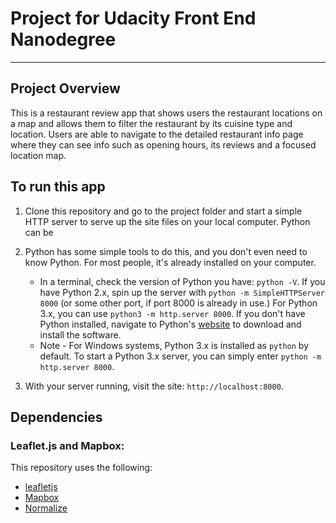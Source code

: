 # Project for Udacity Front End Nanodegree
---
## Project Overview

This is a restaurant review app that shows users the restaurant locations on a map and allows them to filter the restaurant by its cuisine type and location. Users are able to navigate to the detailed restaurant info page where they can see info such as opening hours, its reviews and a focused location map.


## To run this app

1. Clone this repository and go to the project folder and start a simple HTTP server to serve up the site files on your local computer. Python can be
2. Python has some simple tools to do this, and you don't even need to know Python. For most people, it's already installed on your computer.

    * In a terminal, check the version of Python you have: `python -V`. If you have Python 2.x, spin up the server with `python -m SimpleHTTPServer 8000` (or some other port, if port 8000 is already in use.) For Python 3.x, you can use `python3 -m http.server 8000`. If you don't have Python installed, navigate to Python's [website](https://www.python.org/) to download and install the software.
   * Note -  For Windows systems, Python 3.x is installed as `python` by default. To start a Python 3.x server, you can simply enter `python -m http.server 8000`.

2. With your server running, visit the site: `http://localhost:8000`.

## Dependencies
### Leaflet.js and Mapbox:

This repository uses the following:
* [leafletjs](https://leafletjs.com/)
* [Mapbox](https://www.mapbox.com/)
* [Normalize](https://necolas.github.io/normalize.css/)
